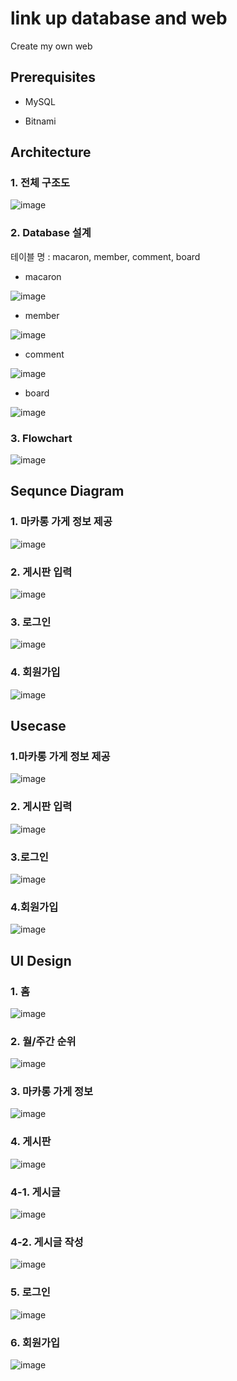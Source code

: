 # link up database and web
Create my own web



## Prerequisites
* MySQL

* Bitnami


## Architecture

### 1. 전체 구조도

![image](https://user-images.githubusercontent.com/53864655/71870045-bc57ae00-3157-11ea-8fef-bf2d454ce8fd.png)

### 2. Database 설계

테이블 명 : macaron, member, comment, board
* macaron 

![image](https://user-images.githubusercontent.com/53864655/71870126-19ebfa80-3158-11ea-9669-dc53a7e52c7c.png)

* member

![image](https://user-images.githubusercontent.com/53864655/71870141-2a9c7080-3158-11ea-829f-c3145420524f.png)

* comment

![image](https://user-images.githubusercontent.com/53864655/71870162-456ee500-3158-11ea-96fc-aac92b619b78.png)

* board

![image](https://user-images.githubusercontent.com/53864655/71870185-5586c480-3158-11ea-987d-806a058f61cf.png)



### 3. Flowchart

![image](https://user-images.githubusercontent.com/53864655/71870213-70593900-3158-11ea-95dc-be3cacfd33ea.png)

## Sequnce Diagram

### 1. 마카롱 가게 정보 제공

![image](https://user-images.githubusercontent.com/53864655/71870233-8c5cda80-3158-11ea-86f2-bee47f18caee.png)

### 2. 게시판 입력

![image](https://user-images.githubusercontent.com/53864655/71870257-a3033180-3158-11ea-8ae3-a719fa014138.png)

### 3. 로그인

![image](https://user-images.githubusercontent.com/53864655/71870269-b2827a80-3158-11ea-8e2d-81171625dadd.png)

### 4. 회원가입

![image](https://user-images.githubusercontent.com/53864655/71870274-b9a98880-3158-11ea-90f2-551bd85364f6.png)

## Usecase

### 1.마카롱 가게 정보 제공

![image](https://user-images.githubusercontent.com/53864655/72234394-2a94e880-3610-11ea-8a46-209f700611f7.png)

### 2. 게시판 입력

![image](https://user-images.githubusercontent.com/53864655/71870323-de056500-3158-11ea-828f-5923c551033d.png)

### 3.로그인

![image](https://user-images.githubusercontent.com/53864655/71870337-eb225400-3158-11ea-99ea-85f104ae9fe9.png)

### 4.회원가입

![image](https://user-images.githubusercontent.com/53864655/71870349-f1b0cb80-3158-11ea-8fd4-78d0fff8f314.png)

## UI Design

### 1. 홈

![image](https://user-images.githubusercontent.com/53864655/72234410-46988a00-3610-11ea-8893-4aec281dac52.png)

### 2. 월/주간 순위

![image](https://user-images.githubusercontent.com/53864655/72234417-4f895b80-3610-11ea-8d6c-1e97d3187790.png)

### 3. 마카롱 가게 정보

![image](https://user-images.githubusercontent.com/53864655/72234423-57490000-3610-11ea-8954-af0c48de3bf1.png)

### 4. 게시판

![image](https://user-images.githubusercontent.com/53864655/72234427-60d26800-3610-11ea-8e36-a3f98d1072be.png)

### 4-1. 게시글

![image](https://user-images.githubusercontent.com/53864655/72234434-64fe8580-3610-11ea-9ef5-fdaa40c131a4.png)

### 4-2. 게시글 작성

![image](https://user-images.githubusercontent.com/53864655/72234444-6cbe2a00-3610-11ea-8bcb-ea22eef70357.png)

### 5. 로그인

![image](https://user-images.githubusercontent.com/53864655/72234449-70ea4780-3610-11ea-89c7-296d9d6b0adf.png)

### 6. 회원가입

![image](https://user-images.githubusercontent.com/53864655/72234451-72b40b00-3610-11ea-8c7a-e2b232fb2b1b.png)
